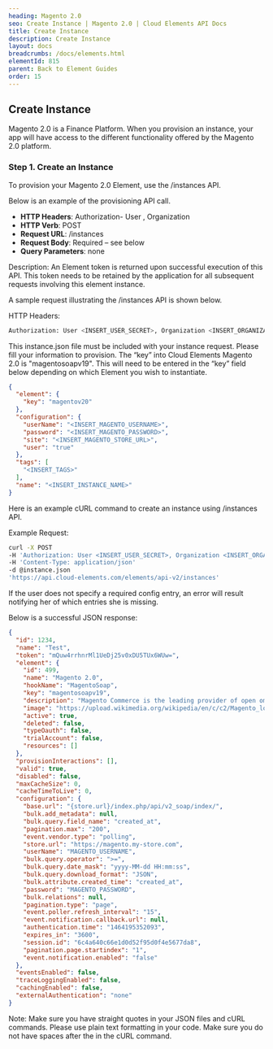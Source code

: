 ```yaml
---
heading: Magento 2.0
seo: Create Instance | Magento 2.0 | Cloud Elements API Docs
title: Create Instance
description: Create Instance
layout: docs
breadcrumbs: /docs/elements.html
elementId: 815
parent: Back to Element Guides
order: 15
---
```


## Create Instance

Magento 2.0 is a Finance Platform. When you provision an instance, your app will have access to the different functionality offered by the Magento 2.0 platform.

### Step 1. Create an Instance

To provision your Magento 2.0 Element, use the /instances API.

Below is an example of the provisioning API call.

* __HTTP Headers__: Authorization- User <user secret>, Organization <organization secret>
* __HTTP Verb__: POST
* __Request URL__: /instances
* __Request Body__: Required – see below
* __Query Parameters__: none

Description: An Element token is returned upon successful execution of this API. This token needs to be retained by the application for all subsequent requests involving this element instance.

A sample request illustrating the /instances API is shown below.

HTTP Headers:

```bash
Authorization: User <INSERT_USER_SECRET>, Organization <INSERT_ORGANIZATION_SECRET>

```
This instance.json file must be included with your instance request.  Please fill your information to provision.  The “key” into Cloud Elements Magento 2.0 is "magentosoapv19".  This will need to be entered in the “key” field below depending on which Element you wish to instantiate.

```JSON
{
  "element": {
    "key": "magentov20"
  },
  "configuration": {
    "userName": "<INSERT_MAGENTO_USERNAME>",
    "password": "<INSERT_MAGENTO_PASSWORD>",
    "site": "<INSERT_MAGENTO_STORE_URL>",
    "user": "true"
  },
  "tags": [
    "<INSERT_TAGS>"
  ],
  "name": "<INSERT_INSTANCE_NAME>"
}
```

Here is an example cURL command to create an instance using /instances API.

Example Request:

```bash
curl -X POST
-H 'Authorization: User <INSERT_USER_SECRET>, Organization <INSERT_ORGANIZATION_SECRET>'
-H 'Content-Type: application/json'
-d @instance.json
'https://api.cloud-elements.com/elements/api-v2/instances'
```

If the user does not specify a required config entry, an error will result notifying her of which entries she is missing.

Below is a successful JSON response:

```JSON
{
  "id": 1234,
  "name": "Test",
  "token": "mQuw4rrhnrMl1UeDj25v0xDU5TUx6WUw=",
  "element": {
    "id": 499,
    "name": "Magento 2.0",
    "hookName": "MagentoSoap",
    "key": "magentosoapv19",
    "description": "Magento Commerce is the leading provider of open omnichannel innovation. Our open source digital commerce platform and cloud-based omnichannel solutions empower merchants to integrate digital and physical shopping experiences.",
    "image": "https://upload.wikimedia.org/wikipedia/en/c/c2/Magento_logo.png",
    "active": true,
    "deleted": false,
    "typeOauth": false,
    "trialAccount": false,
    "resources": []
  },
  "provisionInteractions": [],
  "valid": true,
  "disabled": false,
  "maxCacheSize": 0,
  "cacheTimeToLive": 0,
  "configuration": {
    "base.url": "{store.url}/index.php/api/v2_soap/index/",
    "bulk.add_metadata": null,
    "bulk.query.field_name": "created_at",
    "pagination.max": "200",
    "event.vendor.type": "polling",
    "store.url": "https://magento.my-store.com",
    "userName": "MAGENTO_USERNAME",
    "bulk.query.operator": ">=",
    "bulk.query.date_mask": "yyyy-MM-dd HH:mm:ss",
    "bulk.query.download_format": "JSON",
    "bulk.attribute.created_time": "created_at",
    "password": "MAGENTO_PASSWORD",
    "bulk.relations": null,
    "pagination.type": "page",
    "event.poller.refresh_interval": "15",
    "event.notification.callback.url": null,
    "authentication.time": "1464195352093",
    "expires_in": "3600",
    "session.id": "6c4a640c66e1d0d52f95d0f4e5677da8",
    "pagination.page.startindex": "1",
    "event.notification.enabled": "false"
  },
  "eventsEnabled": false,
  "traceLoggingEnabled": false,
  "cachingEnabled": false,
  "externalAuthentication": "none"
}
```

Note:  Make sure you have straight quotes in your JSON files and cURL commands.  Please use plain text formatting in your code.  Make sure you do not have spaces after the in the cURL command.
